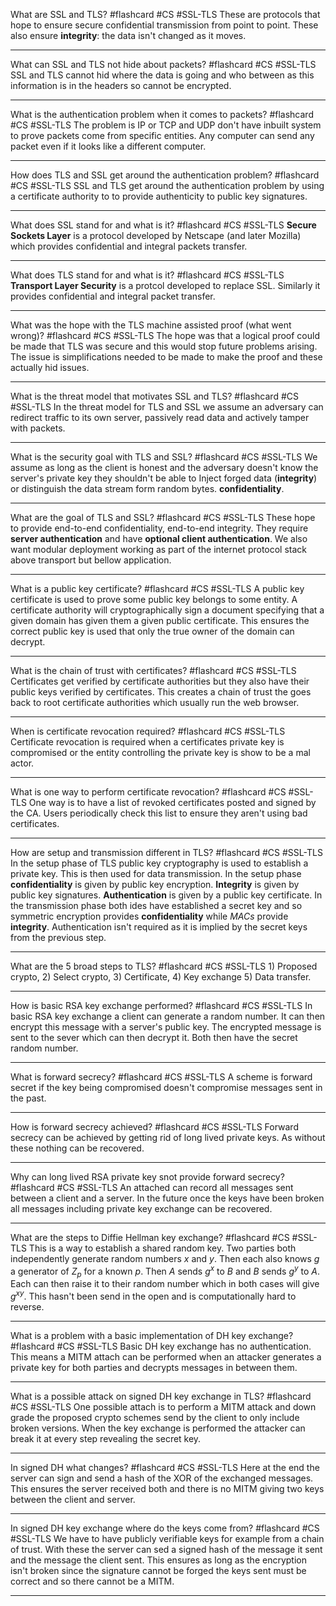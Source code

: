 What are SSL and TLS? #flashcard #CS #SSL-TLS
	These are protocols that hope to ensure secure confidential transmission from point to point. These also ensure **integrity**: the data isn't changed as it moves.

---
What can SSL and TLS not hide about packets?  #flashcard #CS #SSL-TLS 
	SSL and TLS cannot hid where the data is going and who between as this information is in the headers so cannot be encrypted.

---
What is the authentication problem when it comes to packets?  #flashcard #CS #SSL-TLS 
	The problem is IP or TCP and UDP don't have inbuilt system to prove packets come from specific entities. Any computer can send any packet even if it looks like a different computer.

---
How does TLS and SSL get around the authentication problem?  #flashcard #CS #SSL-TLS 
	SSL and TLS get around the authentication problem by using a certificate authority to to provide authenticity to public key signatures.

---
What does SSL stand for and what is it?  #flashcard #CS #SSL-TLS 
	**Secure Sockets Layer** is a protocol developed by Netscape (and later Mozilla) which provides confidential and integral packets transfer.

---
What does TLS stand for and what is it?  #flashcard #CS #SSL-TLS 
	**Transport Layer Security** is a protcol developed to replace SSL. Similarly it provides confidential and integral packet transfer.

---
What was the hope with the TLS machine assisted proof (what went wrong)?  #flashcard #CS #SSL-TLS 
	The hope was that a logical proof could be made that TLS was secure and this would stop future problems arising. The issue is simplifications needed to be made to make the proof and these actually hid issues.

---
What is the threat model that motivates SSL and TLS? #flashcard #CS #SSL-TLS 
	In the threat model for TLS and SSL we assume an adversary can redirect traffic to its own server, passively read data and actively tamper with packets.

---
What is the security goal with TLS and SSL? #flashcard #CS #SSL-TLS 
	We assume as long as the client is honest and the adversary doesn't know the server's private key they shouldn't be able to Inject forged data (**integrity**) or distinguish the data stream form random bytes. **confidentiality**.

---
What are the goal of TLS and SSL?  #flashcard #CS #SSL-TLS 
	These hope to provide end-to-end confidentiality, end-to-end integrity. They require **server authentication** and have **optional client authentication**. We also want modular deployment working as part of the internet protocol stack above transport but bellow application.

---
What is a public key certificate?  #flashcard #CS #SSL-TLS 
	A public key certificate is used to prove some public key belongs to some entity. A certificate authority will cryptographically sign a document specifying that a given domain has given them a given public certificate. This ensures the correct public key is used that only the true owner of the domain can decrypt.

---
What is the chain of trust with certificates?  #flashcard #CS #SSL-TLS 
	Certificates get verified by certificate authorities but they also have their public keys verified by certificates. This creates a chain of trust the goes back to root certificate authorities which usually run the web browser.

---
When is certificate revocation required?  #flashcard #CS #SSL-TLS 
	Certificate revocation is required when a certificates private key is compromised or the entity controlling the private key is show to be a mal actor.

---
What is one way to perform certificate revocation?  #flashcard #CS #SSL-TLS 
	One way is to have a list of revoked certificates posted and signed by the CA. Users periodically check this list to ensure they aren't using bad certificates.

---
How are setup and transmission different in TLS?  #flashcard #CS #SSL-TLS 
	In the setup phase of TLS public key cryptography is used to establish a private key. This is then used for data transmission. In the setup phase **confidentiality** is given by public key encryption. **Integrity** is given by public key signatures. **Authentication** is given by a public key certificate. In the transmission phase both ides have established a secret key and so symmetric encryption provides **confidentiality** while *MACs* provide **integrity**. Authentication isn't required as it is implied by the secret keys from the previous step.

---
What are the 5 broad steps to TLS?  #flashcard #CS #SSL-TLS 
	1) Proposed crypto, 2) Select crypto, 3) Certificate, 4) Key exchange 5) Data transfer.

---
How is basic RSA key exchange performed?  #flashcard #CS #SSL-TLS 
	In basic RSA key exchange a client can generate a random number. It can then encrypt this message with a server's public key. The encrypted message is sent to the sever which can then decrypt it. Both then have the secret random number.

---
What is forward secrecy?  #flashcard #CS #SSL-TLS 
 A scheme is forward secret if the key being compromised doesn't compromise messages sent in the past.

---
How is forward secrecy achieved?  #flashcard #CS #SSL-TLS 
	Forward secrecy can be achieved by getting rid of long lived private keys. As without these nothing can be recovered.

---
Why can long lived RSA private key snot provide forward secrecy?  #flashcard #CS #SSL-TLS 
	An attached can record all messages sent between a client and a server. In the future once the keys have been broken all messages including private key exchange can be recovered.

---
What are the steps to Diffie Hellman key exchange?  #flashcard #CS #SSL-TLS 
	This is a way to establish a shared random key. Two parties both independently generate random numbers $x$ and $y$. Then each also knows $g$ a generator of $Z_p$ for a known $p$. Then $A$ sends $g^x$ to $B$ and $B$ sends $g^y$ to $A$. Each can then raise it to their random number which in both cases will give $g^{xy}$. This hasn't been send in the open and is computationally hard to reverse.

---
What is a problem with a basic implementation of DH key exchange?  #flashcard #CS #SSL-TLS 
	Basic DH key exchange has no authentication. This means a MITM attach can be performed when an attacker generates a private key for both parties and decrypts messages in between them.

---
What is a possible attack on signed DH key exchange in TLS?  #flashcard #CS #SSL-TLS 
	One possible attach is to perform a MITM attack and down grade the proposed crypto schemes send by the client to only include broken versions. When the key exchange is performed the attacker can break it at every step revealing the secret key.

---
In signed DH what changes?  #flashcard #CS #SSL-TLS 
	Here at the end the server can sign and send a hash of the XOR of the exchanged messages. This ensures the server received both and there is no MITM giving two keys between the client and server.

---
In signed DH key exchange where do the keys come from? #flashcard #CS #SSL-TLS 
	We have to have publicly verifiable keys for example from a chain of trust. With these the server can sed a signed hash of the message it sent and the message the client sent. This ensures as long as the encryption isn't broken since the signature cannot be forged the keys sent must be correct and so there cannot be a MITM.

---
